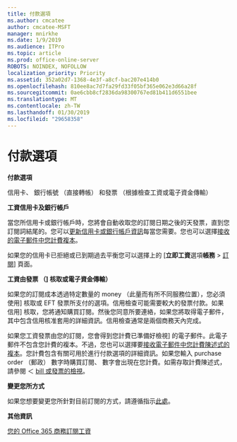 ```yaml
---
title: 付款選項
ms.author: cmcatee
author: cmcatee-MSFT
manager: mnirkhe
ms.date: 1/9/2019
ms.audience: ITPro
ms.topic: article
ms.prod: office-online-server
ROBOTS: NOINDEX, NOFOLLOW
localization_priority: Priority
ms.assetid: 352a02d7-1368-4e3f-a8cf-bac207e414b0
ms.openlocfilehash: 810ee8ac7d7fa29fd33f05bf365e062e3d66a28f
ms.sourcegitcommit: 0ae6cbb8cf2836da98300767ed81b411d6551bee
ms.translationtype: MT
ms.contentlocale: zh-TW
ms.lasthandoff: 01/30/2019
ms.locfileid: "29658358"
---
```

# <a name="payment-options"></a>付款選項

 **付款選項**
  
信用卡、 銀行帳號 （直接轉帳） 和發票 （根據檢查工資或電子資金傳輸）
  
 **工資信用卡及銀行帳戶**
  
當您所信用卡或銀行帳戶時，您將會自動收取您的訂閱日期之後的天發票，直到您訂閱詞結尾的。您可以[更新信用卡或銀行帳戶資訊](https://docs.microsoft.com/office365/admin/subscriptions-and-billing/add-update-or-remove-credit-card-or-bank-account?view=o365-worldwide)每當您需要。您也可以選擇[接收的電子郵件中您計費複本](https://docs.microsoft.com/office365/admin/subscriptions-and-billing/pay-for-your-subscription?view=o365-worldwide#receive-a-copy-of-your-billing-statement-in-email)。
  
如果您的信用卡已拒絕或已到期過去平衡您可以選擇上的 [**立即工資**選項**帳務** \> [訂閱](https://portal.office.com/adminportal/home#/subscriptions)] 頁面。 
  
 **工資由發票 （] 核取或電子資金傳輸）**
  
如果您的訂閱成本透過特定數量的 money （此量而有所不同服務位置），您必須使用] 核取或 EFT 發票所支付的選項。信用檢查可能需要較大的發票付款。如果信用] 核取，您將通知購買訂閱。然後您同意所要連絡，如果您將取得電子郵件，其中包含信用核准套用的詳細資訊。信用檢查通常是兩個商務天內完成。
  
如果您工資發票由您的訂閱，您會得到您計費已準備好檢視] 的電子郵件。此電子郵件不包含您計費的複本。不過，您也可以選擇要[接收電子郵件中您計費陳述式的複本](https://docs.microsoft.com/office365/admin/subscriptions-and-billing/pay-for-your-subscription?view=o365-worldwide#receive-a-copy-of-your-billing-statement-in-email)。您計費包含有關可用於進行付款選項的詳細資訊。如果您輸入 purchase order （郵政） 數字時購買訂閱、 數字會出現在您計費。如需存取計費陳述式，請參閱 ＜ [bill 或發票的檢視](https://docs.microsoft.com/office365/admin/subscriptions-and-billing/view-your-bill-or-invoice?view=o365-worldwide)。
  
 **變更您所方式**
  
如果您想要變更您所針對目前訂閱的方式，請遵循指示[此處](https://docs.microsoft.com/office365/admin/subscriptions-and-billing/change-payment-method?view=o365-worldwide)。
  
 **其他資訊**
  
[您的 Office 365 商務訂閱工資](https://docs.microsoft.com/office365/admin/subscriptions-and-billing/pay-for-your-subscription?view=o365-worldwide)
  

